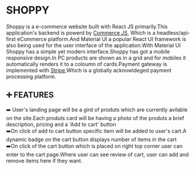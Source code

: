 # SHOPPY
Shoppy is a e-commerce website built with React JS primarily.This application's backend is powerd by [Commerce JS](https://commercejs.com/), Which is a headless/api-first eCommerce platform.And Material UI a popular React UI framework is also being used for the user interface of the application.With Material UI Shoppy has a simple yet modern interface.Shoppy has got a mobile responsive design.In PC products are shown as in a grid and for mobiles it automatically renders it to a coloumn of cards.Payment gateway is implemented with [Stripe](stripe.com),Which is a globally acknowldeged payment processing platform.

## :heavy_plus_sign: FEATURES
:arrow_right: User's landing page will be a gird of produts which are currently avilable on the site.Each produts card will be having a photo of the produts a brief description, pricing and a 'Add to cart' button<br/> :arrow_right:On click of add to cart button specific item will be added to user's cart.A dynamic badge on the cart button displays number of items in the cart<br/> :arrow_right:On click of the cart button which is placed on right top corner user can enter to the cart page.Where user can see review of cart, user can add and remove items here if they want. 
